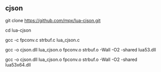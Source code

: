 ## cjson

git clone https://github.com/mpx/lua-cjson.git

cd lua-cjson

gcc -c fpconv.c strbuf.c lua_cjson.c

gcc -o cjson.dll lua_cjson.o fpconv.o strbuf.o -Wall -O2 -shared lua53.dll

gcc -o cjson.dll lua_cjson.o fpconv.o strbuf.o -Wall -O2 -shared lua53x64.dll